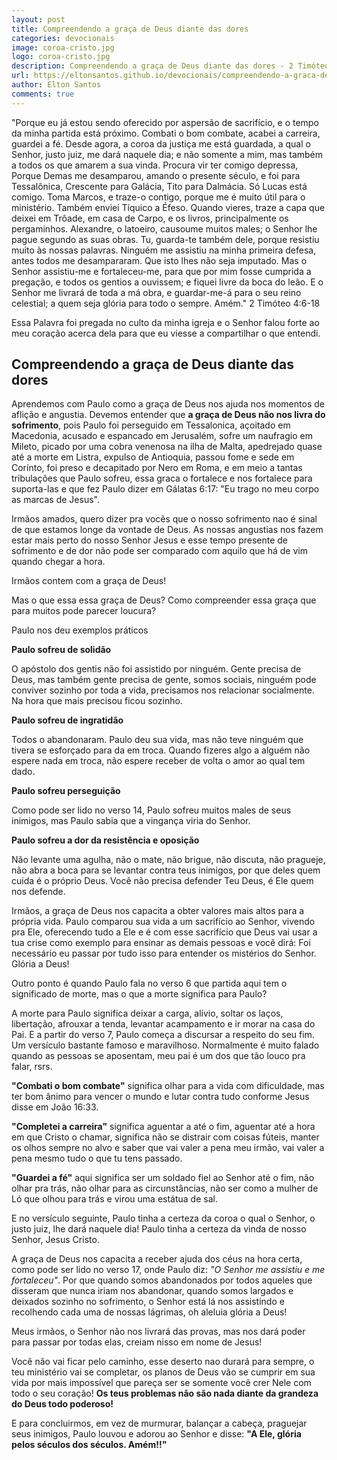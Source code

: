 ```yaml
---
layout: post
title: Compreendendo a graça de Deus diante das dores
categories: devocionais
image: coroa-cristo.jpg
logo: coroa-cristo.jpg
description: Compreendendo a graça de Deus diante das dores - 2 Timóteo 4:6-18
url: https://eltonsantos.github.io/devocionais/compreendendo-a-graca-de-deus-diante-das-dores/
author: Elton Santos
comments: true
---
```


"Porque eu já estou sendo oferecido por aspersão de sacrifício, e o tempo da minha partida está próximo.
Combati o bom combate, acabei a carreira, guardei a fé.
Desde agora, a coroa da justiça me está guardada, a qual o Senhor, justo juiz, me dará naquele dia; e não somente a mim, mas também a todos os que amarem a sua vinda.
Procura vir ter comigo depressa,
Porque Demas me desamparou, amando o presente século, e foi para Tessalônica, Crescente para Galácia, Tito para Dalmácia.
Só Lucas está comigo. Toma Marcos, e traze-o contigo, porque me é muito útil para o ministério.
Também enviei Tíquico a Éfeso.
Quando vieres, traze a capa que deixei em Trôade, em casa de Carpo, e os livros, principalmente os pergaminhos.
Alexandre, o latoeiro, causoume muitos males; o Senhor lhe pague segundo as suas obras.
Tu, guarda-te também dele, porque resistiu muito às nossas palavras.
Ninguém me assistiu na minha primeira defesa, antes todos me desampararam. Que isto lhes não seja imputado.
Mas o Senhor assistiu-me e fortaleceu-me, para que por mim fosse cumprida a pregação, e todos os gentios a ouvissem; e fiquei livre da boca do leão.
E o Senhor me livrará de toda a má obra, e guardar-me-á para o seu reino celestial; a quem seja glória para todo o sempre. Amém."
2 Timóteo 4:6-18

Essa Palavra foi pregada no culto da minha igreja e o Senhor falou forte ao meu coração acerca dela para que eu viesse a compartilhar o que entendi.

## Compreendendo a graça de Deus diante das dores

<p class="intro"><span class="dropcap">A</span>prendemos com Paulo como a graça de Deus nos ajuda nos momentos de aflição e angustia. Devemos entender que <b class="red">a graça de Deus não nos livra do sofrimento</b>, pois Paulo foi perseguido em Tessalonica, açoitado em Macedonia, acusado e espancado em Jerusalém, sofre um naufragio em Mileto, picado por uma cobra venenosa na ilha de Malta, apedrejado quase até a morte em Listra, expulso de Antioquia, passou fome e sede em Corínto, foi preso e decapitado por Nero em Roma, e em meio a tantas tribulações que Paulo sofreu, essa graca o fortalece e nos fortalece para suporta-las e que fez Paulo dizer em Gálatas 6:17: "Eu trago no meu corpo as marcas de Jesus".</p>

Irmãos amados, quero dizer pra vocês que o nosso sofrimento nao é sinal de que estamos longe da vontade de Deus. As nossas angustias nos fazem estar mais perto do nosso Senhor Jesus e esse tempo presente de sofrimento e de dor não pode ser comparado com aquilo que há de vim quando chegar a hora.

Irmãos contem com a graça de Deus!

Mas o que essa essa graça de Deus? Como compreender essa graça que para muitos pode parecer loucura?

Paulo nos deu exemplos práticos

**Paulo sofreu de solidão**

O apóstolo dos gentis não foi assistido por ninguém. Gente precisa de Deus, mas também gente precisa de gente, somos sociais, ninguém pode conviver sozinho por toda a vida, precisamos nos relacionar socialmente. Na hora que mais precisou ficou sozinho.

**Paulo sofreu de ingratidão**

Todos o abandonaram. Paulo deu sua vida, mas não teve ninguém que tivera se esforçado para da em troca. Quando fizeres algo a alguém não espere nada em troca, não espere receber de volta o amor ao qual tem dado.

**Paulo sofreu perseguição**

Como pode ser lido no verso 14, Paulo sofreu muitos males de seus inimigos, mas Paulo sabia que a vingança viria do Senhor.

**Paulo sofreu a dor da resistência e oposição**

Não levante uma agulha, não o mate, não brigue, não discuta, não pragueje, não abra a boca para se levantar contra teus inimigos, por que deles quem cuida é o próprio Deus. Você não precisa defender Teu Deus, é Ele quem nos defende.

Irmãos, a graça de Deus nos capacita a obter valores mais altos para a própria vida.
Paulo comparou sua vida a um sacrifício ao Senhor, vivendo pra Ele, oferecendo tudo a Ele e é com esse sacrifício que Deus vai usar a tua crise como exemplo para ensinar as demais pessoas e você dirá: Foi necessário eu passar por tudo isso para entender os mistérios do Senhor. Glória a Deus!

Outro ponto é quando Paulo fala no verso 6 que partida aqui tem o significado de morte, mas o que a morte significa para Paulo?

A morte para Paulo significa deixar a carga, alívio, soltar os laços, libertação, afrouxar a tenda, levantar acampamento e ir morar na casa do Pai. E a partir do verso 7, Paulo começa a discursar a respeito do seu fim. Um versículo bastante famoso e maravilhoso. Normalmente é muito falado quando as pessoas se aposentam, meu pai é um dos que tão louco pra falar, rsrs.

<b class="red">"Combati o bom combate"</b> significa olhar para a vida com dificuldade, mas ter bom ânimo para vencer o mundo e lutar contra tudo conforme Jesus disse em João 16:33.

<b class="red">"Completei a carreira"</b> significa aguentar a até o fim, aguentar até a hora em que Cristo o chamar, significa não se distrair com coisas fúteis, manter os olhos sempre no alvo e saber que vai valer a pena meu irmão, vai valer a pena mesmo tudo o que tu tens passado.

<b class="red">"Guardei a fé"</b> aqui significa ser um soldado fiel ao Senhor até o fim, não olhar pra trás, não olhar para as circunstâncias, não ser como a mulher de Ló que olhou para trás e virou uma estátua de sal.

E no versículo seguinte, Paulo tinha a certeza da coroa o qual o Senhor, o justo juiz, lhe dará naquele dia! Paulo tinha a certeza da vinda de nosso Senhor, Jesus Cristo.

A graça de Deus nos capacita a receber ajuda dos céus na hora certa, como pode ser lido no verso 17, onde Paulo diz: _"O Senhor me assistiu e me fortaleceu"_. Por que quando somos abandonados por todos aqueles que disseram que nunca iriam nos abandonar, quando somos largados e deixados sozinho no sofrimento, o Senhor está lá nos assistindo e recolhendo cada uma de nossas lágrimas, oh aleluia glória a Deus!

Meus irmãos, o Senhor não nos livrará das provas, mas nos dará poder para passar por todas elas, creiam nisso em nome de Jesus!

Você não vai ficar pelo caminho, esse deserto nao durará para sempre, o teu ministério vai se completar, os planos de Deus vão se cumprir em sua vida por mais impossível que pareça ser se somente você crer Nele com todo o seu coração! <b class="red">Os teus problemas não são nada diante da grandeza do Deus todo poderoso!</b>

E para concluirmos, em vez de murmurar, balançar a cabeça, praguejar seus inimigos, Paulo louvou e adorou ao Senhor e disse: <b class="red">"A Ele, glória pelos séculos dos séculos. Amém!!"</b>